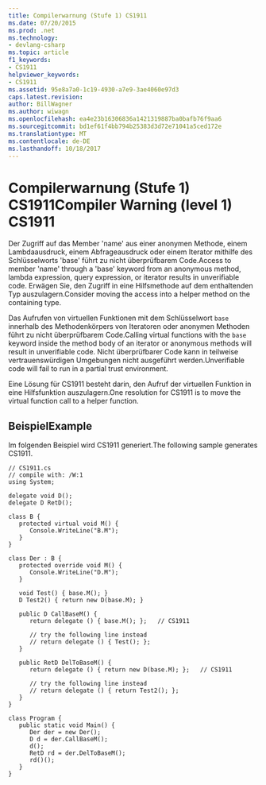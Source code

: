 ```yaml
---
title: Compilerwarnung (Stufe 1) CS1911
ms.date: 07/20/2015
ms.prod: .net
ms.technology:
- devlang-csharp
ms.topic: article
f1_keywords:
- CS1911
helpviewer_keywords:
- CS1911
ms.assetid: 95e8a7a0-1c19-4930-a7e9-3ae4060e97d3
caps.latest.revision: 
author: BillWagner
ms.author: wiwagn
ms.openlocfilehash: ea4e23b16306836a1421319887ba0bafb76f9aa6
ms.sourcegitcommit: bd1ef61f4bb794b25383d3d72e71041a5ced172e
ms.translationtype: MT
ms.contentlocale: de-DE
ms.lasthandoff: 10/18/2017
---
```

# <a name="compiler-warning-level-1-cs1911"></a><span data-ttu-id="1e60e-102">Compilerwarnung (Stufe 1) CS1911</span><span class="sxs-lookup"><span data-stu-id="1e60e-102">Compiler Warning (level 1) CS1911</span></span>
<span data-ttu-id="1e60e-103">Der Zugriff auf das Member 'name' aus einer anonymen Methode, einem Lambdaausdruck, einem Abfrageausdruck oder einem Iterator mithilfe des Schlüsselworts 'base' führt zu nicht überprüfbarem Code.</span><span class="sxs-lookup"><span data-stu-id="1e60e-103">Access to member 'name' through a 'base' keyword from an anonymous method, lambda expression, query expression, or iterator results in unverifiable code.</span></span> <span data-ttu-id="1e60e-104">Erwägen Sie, den Zugriff in eine Hilfsmethode auf dem enthaltenden Typ auszulagern.</span><span class="sxs-lookup"><span data-stu-id="1e60e-104">Consider moving the access into a helper method on the containing type.</span></span>  
  
 <span data-ttu-id="1e60e-105">Das Aufrufen von virtuellen Funktionen mit dem Schlüsselwort `base` innerhalb des Methodenkörpers von Iteratoren oder anonymen Methoden führt zu nicht überprüfbarem Code.</span><span class="sxs-lookup"><span data-stu-id="1e60e-105">Calling virtual functions with the `base` keyword inside the method body of an iterator or anonymous methods will result in unverifiable code.</span></span> <span data-ttu-id="1e60e-106">Nicht überprüfbarer Code kann in teilweise vertrauenswürdigen Umgebungen nicht ausgeführt werden.</span><span class="sxs-lookup"><span data-stu-id="1e60e-106">Unverifiable code will fail to run in a partial trust environment.</span></span>  
  
 <span data-ttu-id="1e60e-107">Eine Lösung für CS1911 besteht darin, den Aufruf der virtuellen Funktion in eine Hilfsfunktion auszulagern.</span><span class="sxs-lookup"><span data-stu-id="1e60e-107">One resolution for CS1911 is to move the virtual function call to a helper function.</span></span>  
  
## <a name="example"></a><span data-ttu-id="1e60e-108">Beispiel</span><span class="sxs-lookup"><span data-stu-id="1e60e-108">Example</span></span>  
 <span data-ttu-id="1e60e-109">Im folgenden Beispiel wird CS1911 generiert.</span><span class="sxs-lookup"><span data-stu-id="1e60e-109">The following sample generates CS1911.</span></span>  
  
```  
// CS1911.cs  
// compile with: /W:1  
using System;  
  
delegate void D();  
delegate D RetD();  
  
class B {  
   protected virtual void M() {  
      Console.WriteLine("B.M");  
   }  
}  
  
class Der : B {  
   protected override void M() {  
      Console.WriteLine("D.M");  
   }  
  
   void Test() { base.M(); }  
   D Test2() { return new D(base.M); }  
  
   public D CallBaseM() {  
      return delegate () { base.M(); };   // CS1911  
  
      // try the following line instead  
      // return delegate () { Test(); };  
   }  
  
   public RetD DelToBaseM() {  
      return delegate () { return new D(base.M); };   // CS1911  
  
      // try the following line instead  
      // return delegate () { return Test2(); };  
   }  
}  
  
class Program {  
   public static void Main() {  
      Der der = new Der();  
      D d = der.CallBaseM();  
      d();  
      RetD rd = der.DelToBaseM();  
      rd()();  
   }  
}  
```
